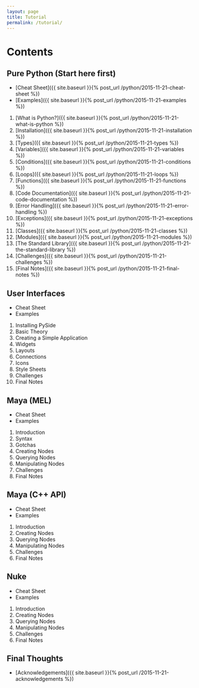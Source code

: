 ```yaml
---
layout: page
title: Tutorial
permalink: /tutorial/
---
```


Contents
========


Pure Python (Start here first)
------------------------------
- [Cheat Sheet]({{ site.baseurl }}{% post_url /python/2015-11-21-cheat-sheet %})
- [Examples]({{ site.baseurl }}{% post_url /python/2015-11-21-examples %})


1. [What is Python?]({{ site.baseurl }}{% post_url /python/2015-11-21-what-is-python %})
2. [Installation]({{ site.baseurl }}{% post_url /python/2015-11-21-installation %})
3. [Types]({{ site.baseurl }}{% post_url /python/2015-11-21-types %})
4. [Variables]({{ site.baseurl }}{% post_url /python/2015-11-21-variables %})
5. [Conditions]({{ site.baseurl }}{% post_url /python/2015-11-21-conditions %})
6. [Loops]({{ site.baseurl }}{% post_url /python/2015-11-21-loops %})
7. [Functions]({{ site.baseurl }}{% post_url /python/2015-11-21-functions %})
8. [Code Documentation]({{ site.baseurl }}{% post_url /python/2015-11-21-code-documentation %})
9. [Error Handling]({{ site.baseurl }}{% post_url /python/2015-11-21-error-handling %})
10. [Exceptions]({{ site.baseurl }}{% post_url /python/2015-11-21-exceptions %})
11. [Classes]({{ site.baseurl }}{% post_url /python/2015-11-21-classes %})
12. [Modules]({{ site.baseurl }}{% post_url /python/2015-11-21-modules %})
13. [The Standard Library]({{ site.baseurl }}{% post_url /python/2015-11-21-the-standard-library %})
14. [Challenges]({{ site.baseurl }}{% post_url /python/2015-11-21-challenges %})
15. [Final Notes]({{ site.baseurl }}{% post_url /python/2015-11-21-final-notes %})

User Interfaces
---------------
- Cheat Sheet
- Examples


1. Installing PySide
2. Basic Theory
3. Creating a Simple Application
4. Widgets
5. Layouts
6. Connections
7. Icons
8. Style Sheets
9. Challenges
10. Final Notes

Maya (MEL)
----------
- Cheat Sheet
- Examples


1. Introduction
2. Syntax
3. Gotchas
4. Creating Nodes
5. Querying Nodes
6. Manipulating Nodes
7. Challenges
8. Final Notes

Maya (C++ API)
--------------
- Cheat Sheet
- Examples


1. Introduction
2. Creating Nodes
3. Querying Nodes
4. Manipulating Nodes
5. Challenges
6. Final Notes

Nuke
----
- Cheat Sheet
- Examples


1. Introduction
2. Creating Nodes
3. Querying Nodes
4. Manipulating Nodes
5. Challenges
6. Final Notes

Final Thoughts
--------------
- [Acknowledgements]({{ site.baseurl }}{% post_url /2015-11-21-acknowledgements %})
